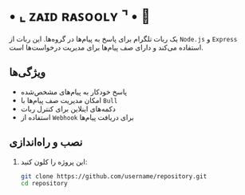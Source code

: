 # • ⌞ ᴢᴀɪᴅ ʀᴀꜱᴏᴏʟʏ ⌝ • 🤖  

یک ربات تلگرام برای پاسخ به پیام‌ها در گروه‌ها. این ربات از `Node.js` و `Express` استفاده می‌کند و دارای صف پیام‌ها برای مدیریت درخواست‌ها است.  

## **ویژگی‌ها**  
- پاسخ خودکار به پیام‌های مشخص‌شده  
- امکان مدیریت صف پیام‌ها با `Bull`  
- دکمه‌های اینلاین برای کنترل ربات  
- استفاده از `Webhook` برای دریافت پیام‌ها  

## **نصب و راه‌اندازی**  
1. این پروژه را کلون کنید:  
   ```bash
   git clone https://github.com/username/repository.git
   cd repository
